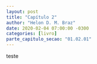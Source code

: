 ```yaml
---
layout: post
title: "Capítulo 2"
author: "Helon D. M. Braz"
date: 2020-02-04 07:00:00 -0300
categories: [livro]
parte_capitulo_secao: "01.02.01"
---
```

teste